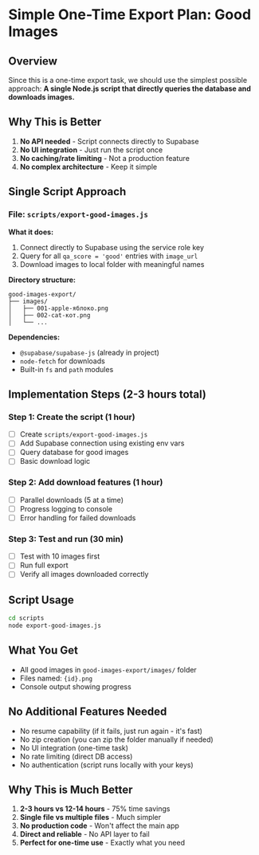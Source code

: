 # Simple One-Time Export Plan: Good Images

## Overview
Since this is a one-time export task, we should use the simplest possible approach:
**A single Node.js script that directly queries the database and downloads images.**

## Why This is Better
1. **No API needed** - Script connects directly to Supabase
2. **No UI integration** - Just run the script once
3. **No caching/rate limiting** - Not a production feature
4. **No complex architecture** - Keep it simple

## Single Script Approach

### File: `scripts/export-good-images.js`

**What it does:**
1. Connect directly to Supabase using the service role key
2. Query for all `qa_score = 'good'` entries with `image_url`
3. Download images to local folder with meaningful names

**Directory structure:**
```
good-images-export/
├── images/
│   ├── 001-apple-яблоко.png
│   ├── 002-cat-кот.png
│   └── ...
```

**Dependencies:**
- `@supabase/supabase-js` (already in project)
- `node-fetch` for downloads
- Built-in `fs` and `path` modules

## Implementation Steps (2-3 hours total)

### Step 1: Create the script (1 hour)
- [ ] Create `scripts/export-good-images.js`
- [ ] Add Supabase connection using existing env vars
- [ ] Query database for good images
- [ ] Basic download logic

### Step 2: Add download features (1 hour)
- [ ] Parallel downloads (5 at a time)
- [ ] Progress logging to console
- [ ] Error handling for failed downloads

### Step 3: Test and run (30 min)
- [ ] Test with 10 images first
- [ ] Run full export
- [ ] Verify all images downloaded correctly

## Script Usage
```bash
cd scripts
node export-good-images.js
```

## What You Get
- All good images in `good-images-export/images/` folder
- Files named: `{id}.png`
- Console output showing progress

## No Additional Features Needed
- No resume capability (if it fails, just run again - it's fast)
- No zip creation (you can zip the folder manually if needed)
- No UI integration (one-time task)
- No rate limiting (direct DB access)
- No authentication (script runs locally with your keys)

## Why This is Much Better
1. **2-3 hours vs 12-14 hours** - 75% time savings
2. **Single file vs multiple files** - Much simpler
3. **No production code** - Won't affect the main app
4. **Direct and reliable** - No API layer to fail
5. **Perfect for one-time use** - Exactly what you need